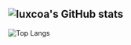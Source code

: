 ## ![luxcoa's GitHub stats](https://github-readme-stats.vercel.app/api?username=luxcoa&show_icons=true&theme=dark)

![Top Langs](https://github-readme-stats.vercel.app/api/top-langs/?username=luxcoa&layout=compact)
